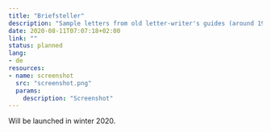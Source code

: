 ```yaml
---
title: "Briefsteller"
description: "Sample letters from old letter-writer's guides (around 1900)"
date: 2020-08-11T07:07:18+02:00
link: ""
status: planned
lang:
- de
resources:
- name: screenshot
  src: "screenshot.png"
  params:
    description: "Screenshot"
---
```

Will be launched in winter 2020.
